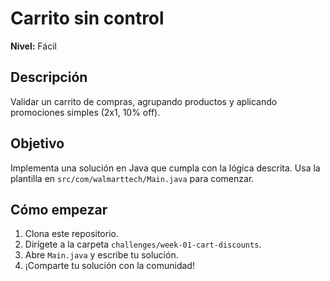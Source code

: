 # Carrito sin control

**Nivel:** Fácil

## Descripción
Validar un carrito de compras, agrupando productos y aplicando promociones simples (2x1, 10% off).

## Objetivo
Implementa una solución en Java que cumpla con la lógica descrita. Usa la plantilla en `src/com/walmarttech/Main.java` para comenzar.

## Cómo empezar
1. Clona este repositorio.
2. Dirígete a la carpeta `challenges/week-01-cart-discounts`.
3. Abre `Main.java` y escribe tu solución.
4. ¡Comparte tu solución con la comunidad!
